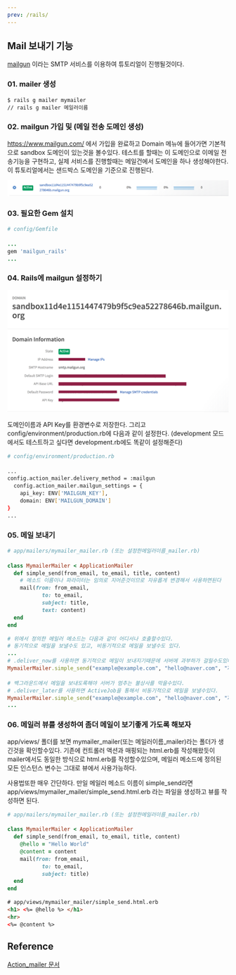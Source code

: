 ```yaml
---
prev: /rails/
---
```

## Mail 보내기 기능

[mailgun](https://www.mailgun.com/) 이라는 SMTP 서비스를 이용하여 튜토리얼이 진행될것이다.

### 01. mailer 생성

```bash 
$ rails g mailer mymailer
// rails g mailer 메일러이름
```

### 02. mailgun 가입 및 (메일 전송 도메인 생성)

https://www.mailgun.com/ 에서 가입을 완료하고 Domain 메뉴에 들어가면
기본적으로 sandbox 도메인이 있는것을 볼수있다. 
테스트를 할때는 이 도메인으로 이메일 전송기능을 구현하고, 실제 서비스를 진행할때는 메일건에서 도메인을 하나 생성해야한다.
이 튜토리얼에서는 샌드박스 도메인을 기준으로 진행된다.

![](/images/sandbox.png)

### 03. 필요한 Gem 설치

```ruby
# config/Gemfile

...
gem 'mailgun_rails'
...

```

### 04. Rails에 mailgun 설정하기

![](/images/메일건키.png)

도메인이름과 API Key를 환경변수로 저장한다. 
그리고 config/environment/production.rb에 다음과 같이 설정한다. (development 모드에서도 테스트하고 싶다면 development.rb에도 똑같이 설정해준다)

```bash
# config/environment/production.rb

...
config.action_mailer.delivery_method = :mailgun
  config.action_mailer.mailgun_settings = {
    api_key: ENV['MAILGUN_KEY'],
    domain: ENV['MAILGUN_DOMAIN']
}
...
```

### 05. 메일 보내기 

```ruby
# app/mailers/mymailer_mailer.rb (또는 설정한메일러이름_mailer.rb)

class MymailerMailer < ApplicationMailer
  def simple_send(from_email, to_email, title, content) 
    # 메소드 이름이나 파라미터는 임의로 지어준것이므로 자유롭게 변경해서 사용하면된다
    mail(from: from_email,
           to: to_email, 
           subject: title,
           text: content)    
  end
end
```

```ruby 
# 위에서 정의한 메일러 메소드는 다음과 같이 어디서나 호출할수있다.
# 동기적으로 메일을 보낼수도 있고, 비동기적으로 메일을 보낼수도 있다.
...
# .deliver_now를 사용하면 동기적으로 메일이 보내지기때문에 서버에 과부하가 걸릴수도있다.
MymailerMailer.simple_send("example@example.com", "hello@naver.com", "제목", "내용").deliver_now

# 백그라운드에서 메일을 보내도록해야 서버가 멈추는 불상사를 막을수있다. 
# .deliver_later를 사용하면 ActiveJob을 통해서 비동기적으로 메일을 보낼수있다.
MymailerMailer.simple_send("example@example.com", "hello@naver.com", "제목", "내용").deliver_later
...
```

### 06. 메일러 뷰를 생성하여 좀더 메일이 보기좋게 가도록 해보자

app/views/ 폴더를 보면 mymailer_mailer(또는 메일러이름_mailer)라는 폴더가 생긴것을 확인할수있다.
기존에 컨트롤러 액션과 매핑되는 html.erb를 작성해왔듯이 mailer에서도 동일한 방식으로 html.erb를 작성할수있으며, 메일러 메소드에 정의된 모든 인스턴스 변수는 그대로 뷰에서 사용가능하다.

사용법또한 매우 간단하다. 만일 메일러 메소드 이름이 simple_send라면 
app/views/mymailer_mailer/simple_send.html.erb 라는 파일을 생성하고 뷰를 작성하면 된다.

```ruby
# app/mailers/mymailer_mailer.rb (또는 설정한메일러이름_mailer.rb)

class MymailerMailer < ApplicationMailer
  def simple_send(from_email, to_email, title, content) 
    @hello = "Hello World"
    @content = content
    mail(from: from_email,
           to: to_email, 
           subject: title)    
  end
end
```

```html 
# app/views/mymailer_mailer/simple_send.html.erb
<h1> <%= @hello %> </h1>
<hr>
<%= @content %>
```

## Reference

[Action_mailer 문서](https://guides.rubyonrails.org/action_mailer_basics.html)

